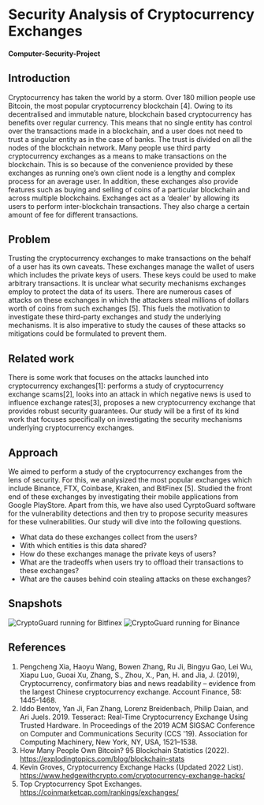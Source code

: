 # Security Analysis of Cryptocurrency Exchanges
#### Computer-Security-Project

## Introduction

Cryptocurrency has taken the world by a storm. Over 180 million people use Bitcoin, the most popular cryptocurrency blockchain [4]. Owing to its decentralised and immutable nature, blockchain based cryptocurrency has benefits over regular currency. This means that no single entity has control over the transactions made in a blockchain, and a user does not need to trust a singular entity as in the case of banks. The trust is divided on all the nodes of the blockchain network. Many people use third party cryptocurrency exchanges as a means to make transactions on the blockchain. This is so because of the convenience provided by these exchanges as running one’s own client node is a lengthy and complex process for an average user. In addition, these exchanges also provide features such as buying and selling of coins of a particular blockchain and across multiple blockchains. Exchanges act as a ‘dealer' by allowing its users to perform inter-blockchain transactions. They also charge a certain amount of fee for different transactions.
 
## Problem

Trusting the cryptocurrency exchanges to make transactions on the behalf of a user has its own caveats. These exchanges manage the wallet of users which includes the private keys of users. These keys could be used to make arbitrary transactions. It is unclear what security mechanisms exchanges employ to protect the data of its users. There are numerous cases of attacks on these exchanges in which the attackers steal millions of dollars worth of coins from such exchanges [5]. This fuels the motivation to investigate these third-party exchanges and study the underlying mechanisms. It is also imperative to study the causes of these attacks so mitigations could be formulated to prevent them.

## Related work

There is some work that focuses on the attacks launched into cryptocurrency exchanges[1]:  performs a study of cryptocurrency exchange scams[2], looks into an attack in which negative news is used to influence exchange rates[3], proposes a new cryptocurrency exchange that provides robust security guarantees. Our study will be a first of its kind work that focuses specifically on investigating the security mechanisms underlying cryptocurrency exchanges.

## Approach

We aimed to perform a study of the cryptocurrency exchanges from the lens of security. For this, we analysized the most popular exchanges which include Binance, FTX, Coinbase, Kraken, and BitFinex [5]. Studied the front end of these exchanges by investigating their mobile applications from Google PlayStore. Apart from this, we have also used CyrptoGuard software for the vulnerability detections and then try to propose security measures for these vulnerabilities. Our study will dive into the following questions.

* What data do these exchanges collect from the users?
* With which entities is this data shared?
* How do these exchanges manage the private keys of users? 
* What are the tradeoffs when users try to offload their transactions to these exchanges?
* What are the causes behind coin stealing attacks on these exchanges?

## Snapshots

![CryptoGuard running for Bitfinex](image1.jpg)
![CryptoGuard running for Binance](image2.jpg)

## References

1. Pengcheng Xia, Haoyu Wang, Bowen Zhang, Ru Ji, Bingyu Gao, Lei Wu, Xiapu Luo, Guoai Xu, Zhang, S., Zhou, X., Pan, H. and Jia, J. (2019), Cryptocurrency, confirmatory bias and news readability – evidence from the largest Chinese cryptocurrency exchange. Account Finance, 58: 1445-1468.
2. Iddo Bentov, Yan Ji, Fan Zhang, Lorenz Breidenbach, Philip Daian, and Ari Juels. 2019. Tesseract: Real-Time Cryptocurrency Exchange Using Trusted Hardware. In Proceedings of the 2019 ACM SIGSAC Conference on Computer and Communications Security (CCS '19). Association for Computing Machinery, New York, NY, USA, 1521–1538.
3. How Many People Own Bitcoin? 95 Blockchain Statistics (2022). https://explodingtopics.com/blog/blockchain-stats
4. Kevin Groves, Cryptocurrency Exchange Hacks (Updated 2022 List). https://www.hedgewithcrypto.com/cryptocurrency-exchange-hacks/
5. Top Cryptocurrency Spot Exchanges. https://coinmarketcap.com/rankings/exchanges/
